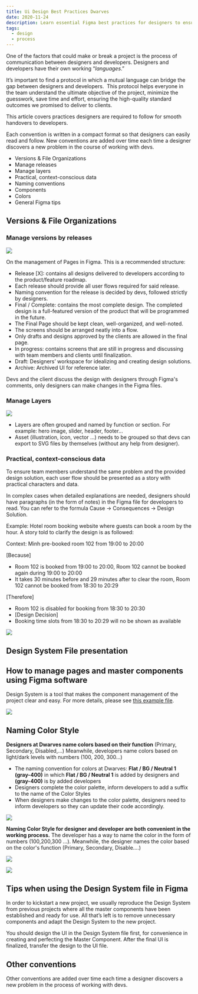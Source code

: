 ```yaml
---
title: Ui Design Best Practices Dwarves
date: 2020-11-24
description: Learn essential Figma best practices for designers to ensure smooth handovers to developers, including version control, layer management, naming conventions, and effective communication for high-quality UI projects.
tags:
  - design
  - process
---
```


One of the factors that could make or break a project is the process of communication between designers and developers. Designers and developers have their own working “_languages_.”

It’s important to find a protocol in which a mutual language can bridge the gap between designers and developers.  This protocol helps everyone in the team understand the ultimate objective of the project, minimize the guesswork, save time and effort, ensuring the high-quality standard outcomes we promised to deliver to clients.

This article covers practices designers are required to follow for smooth handovers to developers.

Each convention is written in a compact format so that designers can easily read and follow. New conventions are added over time each time a designer discovers a new problem in the course of working with devs.

- Versions & File Organizations
- Manage releases
- Manage layers
- Practical, context-conscious data
- Naming conventions
- Components
- Colors
- General Figma tips

## Versions & File Organizations

### Manage versions by releases

![](assets/ui-design-best-practices-dwarves_1c3f1857f449f57c470ce40efff1bd01_md5.webp)

On the management of Pages in Figma. This is a recommended structure:

- Release [X]: contains all designs delivered to developers according to the product/feature roadmap.
- Each release should provide all user flows required for said release.
- Naming convention for the release is decided by devs, followed strictly by designers.
- Final / Complete: contains the most complete design. The completed design is a full-featured version of the product that will be programmed in the future.
- The Final Page should be kept clean, well-organized, and well-noted.
- The screens should be arranged neatly into a flow.
- Only drafts and designs approved by the clients are allowed in the final page.
- In progress: contains screens that are still in progress and discussing with team members and clients until finalization.
- Draft: Designers’ workspace for idealizing and creating design solutions.
- Archive: Archived UI for reference later.

Devs and the client discuss the design with designers through Figma's comments, only designers can make changes in the Figma files.

### Manage Layers

![](assets/ui-design-best-practices-dwarves_a46ebf821728ad559bf23e5e6bd7d5a9_md5.webp)

- Layers are often grouped and named by function or section. For example: hero image, slider, header, footer…
- Asset (illustration, icon, vector ...) needs to be grouped so that devs can export to SVG files by themselves (without any help from designer).

### Practical, context-conscious data

To ensure team members understand the same problem and the provided design solution, each user flow should be presented as a story with practical characters and data.

In complex cases when detailed explanations are needed, designers should have paragraphs (in the form of notes) in the Figma file for developers to read. You can refer to the formula Cause → Consequences → Design Solution.

Example: Hotel room booking website where guests can book a room by the hour. A story told to clarify the design is as followed:

Context: Minh pre-booked room 102 from 19:00 to 20:00

[Because]

- Room 102 is booked from 19:00 to 20:00, Room 102 cannot be booked again during 19:00 to 20:00
- It takes 30 minutes before and 29 minutes after to clear the room, Room 102 cannot be booked from 18:30 to 20:29

[Therefore]

- Room 102 is disabled for booking from 18:30 to 20:30
- [Design Decision]
- Booking time slots from 18:30 to 20:29 will no be shown as available

![](assets/ui-design-best-practices-dwarves_016986df82ac5332b050a9cf55425f3b_md5.webp)

## Design System File presentation

## How to manage pages and master components using Figma software

Design System is a tool that makes the component management of the project clear and easy. For more details, please see [this example file](https://www.figma.com/file/6CuLQBxwh1QlLp386Ths7h/Blackpink-Example-for-Design-System-File?node-id=83%3A1098).

![](assets/ui-design-best-practices-dwarves_9ebb07075efeda26bfeb2a82876bd2ef_md5.webp)

## Naming Color Style

**Designers at Dwarves name colors based on their function** (Primary, Secondary, Disabled,...) Meanwhile, developers name colors based on light/dark levels with numbers (100, 200, 300...)

- The naming convention for colors at Dwarves: **Flat / BG / Neutral 1 (gray-400)** in which **Flat / BG / Neutral 1** is added by designers and **(gray-400)** is by added developers
- Designers complete the color palette, inform developers to add a suffix to the name of the Color Styles
- When designers make changes to the color palette, designers need to inform developers so they can update their code accordingly.

![](assets/ui-design-best-practices-dwarves_a70427baf7d24194ab5037713ee0a063_md5.webp)

**Naming Color Style for designer and developer are both convenient in the working process.**
The developer has a way to name the color in the form of numbers (100,200,300 ...). Meanwhile, the designer names the color based on the color's function (Primary, Secondary, Disable….)

![](assets/ui-design-best-practices-dwarves_f7bcaa80f7503bce54c8f48be4535454_md5.webp)

![](assets/ui-design-best-practices-dwarves_b37bb057d318c523f8de54660823255a_md5.webp)

## Tips when using the Design System file in Figma

In order to kickstart a new project, we usually reproduce the Design System from previous projects where all the master components have been established and ready for use. All that’s left is to remove unnecessary components and adapt the Design System to the new project.

You should design the UI in the Design System file first, for convenience in creating and perfecting the Master Component. After the final UI is finalized, transfer the design to the UI file.

## Other conventions

Other conventions are added over time each time a designer discovers a new problem in the process of working with devs.
